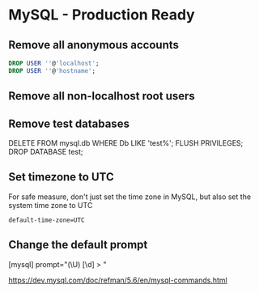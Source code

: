 # MySQL - Production Ready

## Remove all anonymous accounts

```sql
DROP USER ''@'localhost';
DROP USER ''@'hostname';
```

## Remove all non-localhost root users

## Remove test databases



  DELETE FROM mysql.db WHERE Db LIKE 'test%';
  FLUSH PRIVILEGES;
  DROP DATABASE test;

## Set timezone to UTC

For safe measure, don't just set the time zone in MySQL, but also set the system time zone to UTC

``default-time-zone=UTC``

## Change the default prompt


  [mysql]
  prompt="(\\U) [\d] > "

<https://dev.mysql.com/doc/refman/5.6/en/mysql-commands.html>

